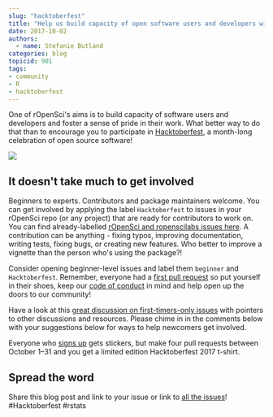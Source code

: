 ```yaml
---
slug: "hacktoberfest"
title: "Help us build capacity of open software users and developers with Hacktoberfest"
date: 2017-10-02
authors:
  - name: Stefanie Butland
categories: blog
topicid: 901
tags:
- community
- R
- hacktoberfest
---
```


One of rOpenSci's aims is to build capacity of software users and developers and foster a sense of pride in their work. What better way to do that than to encourage you to participate in [Hacktoberfest](https://hacktoberfest.digitalocean.com/), a month-long celebration of open source software!

![](/assets/blog-images/2017-10-02-hacktoberfest/hacktoberfest-2017.jpg)

## It doesn't take much to get involved

Beginners to experts. Contributors and package maintainers welcome. You can get involved by applying the label `Hacktoberfest` to issues in your rOpenSci repo (or any project) that are ready for contributors to work on. You can find already-labelled [rOpenSci and ropenscilabs issues here](https://github.com/search?utf8=%E2%9C%93&q=user%3Aropensci+user%3Aropenscilabs+label%3Ahacktoberfest+state%3Aopen+type%3Aissue&type=). A contribution can be anything - fixing typos, improving documentation, writing tests, fixing bugs, or creating new features. Who better to improve a vignette than the person who's using the package?!

Consider opening beginner-level issues and label them `beginner` and `Hacktoberfest`. Remember, everyone had a [first pull request](http://firstpr.me/#hadley) so put yourself in their shoes, keep our [code of conduct](https://github.com/ropensci/onboarding/blob/master/policies.md/#code-of-conduct) in mind and help open up the doors to our community!

Have a look at this [great discussion on first-timers-only issues](https://github.com/ropensci/unconf17/issues/47) with pointers to other discussions and resources. Please chime in in the comments below with your suggestions below for ways to help newcomers get involved.

Everyone who [signs up](https://hacktoberfest.digitalocean.com/) gets stickers, but make four pull requests between October 1–31 and you get a limited edition Hacktoberfest 2017 t-shirt.

## Spread the word

Share this blog post and link to your issue or link to [all the issues](https://github.com/search?utf8=%E2%9C%93&q=user%3Aropensci+user%3Aropenscilabs+label%3Ahacktoberfest+state%3Aopen+type%3Aissue&type=)! #Hacktoberfest #rstats


